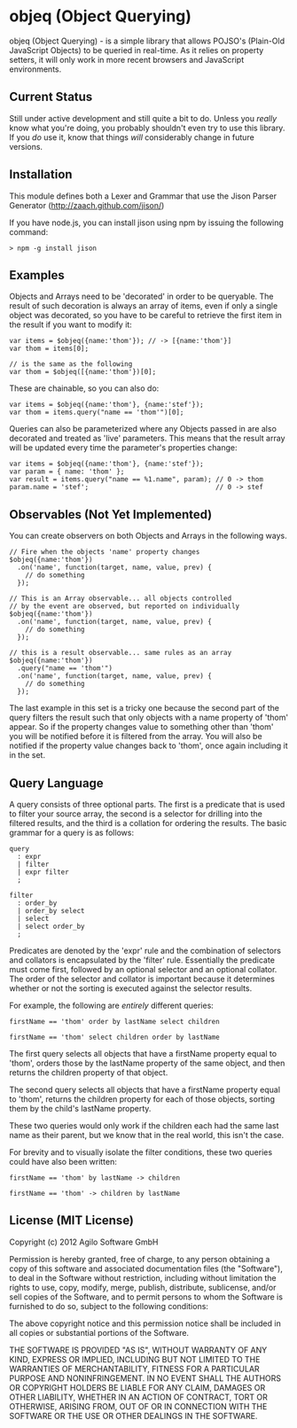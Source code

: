 # objeq (Object Querying)

objeq (Object Querying) - is a simple library that allows POJSO's (Plain-Old JavaScript Objects) to be queried in real-time.  As it relies on property setters, it will only work in more recent browsers and JavaScript environments.

## Current Status

Still under active development and still quite a bit to do. Unless you *really* know what you're doing, you probably shouldn't even try to use this library.  If you *do* use it, know that things *will* considerably change in future versions.

## Installation

This module defines both a Lexer and Grammar that use the Jison Parser Generator (http://zaach.github.com/jison/)

If you have node.js, you can install jison using npm by issuing the following command:

    > npm -g install jison

## Examples

Objects and Arrays need to be 'decorated' in order to be queryable.  The result of such decoration is always an array of items, even if only a single object was decorated, so you have to be careful to retrieve the first item in the result if you want to modify it:

    var items = $objeq({name:'thom'}); // -> [{name:'thom'}]
    var thom = items[0];

    // is the same as the following
    var thom = $objeq([{name:'thom'})[0];

These are chainable, so you can also do:

    var items = $objeq({name:'thom'}, {name:'stef'});
    var thom = items.query("name == 'thom'")[0];

Queries can also be parameterized where any Objects passed in are also decorated and treated as 'live' parameters.  This means that the result array will be updated every time the parameter's properties change:

    var items = $objeq({name:'thom'}, {name:'stef'});
    var param = { name: 'thom' };
    var result = items.query("name == %1.name", param); // 0 -> thom
    param.name = 'stef';                                // 0 -> stef

## Observables (Not Yet Implemented)

You can create observers on both Objects and Arrays in the following ways.

    // Fire when the objects 'name' property changes
    $objeq({name:'thom'})
      .on('name', function(target, name, value, prev) {
        // do something
      });

    // This is an Array observable... all objects controlled
    // by the event are observed, but reported on individually
    $objeq({name:'thom'})
      .on('name', function(target, name, value, prev) {
        // do something
      });

    // this is a result observable... same rules as an array
    $objeq({name:'thom'})
      .query("name == 'thom'")
      .on('name', function(target, name, value, prev) {
        // do something
      });

The last example in this set is a tricky one because the second part of the query filters the result such that only objects with a name property of 'thom' appear.  So if the property changes value to something other than 'thom' you will be notified before it is filtered from the array.  You will also be notified if the property value changes back to 'thom', once again including it in the set.

## Query Language

A query consists of three optional parts.  The first is a predicate that is used to filter your source array, the second is a selector for drilling into the filtered results, and the third is a collation for ordering the results.  The basic grammar for a query is as follows:

    query
      : expr 
      | filter
      | expr filter
      ;
      
    filter 
      : order_by
      | order_by select
      | select
      | select order_by
      ;

Predicates are denoted by the 'expr' rule and the combination of selectors and collators is encapsulated by the 'filter' rule.  Essentially the predicate must come first, followed by an optional selector and an optional collator.  The order of the selector and collator is important because it determines whether or not the sorting is executed against the selector results.

For example, the following are *entirely* different queries:

    firstName == 'thom' order by lastName select children
    
    firstName == 'thom' select children order by lastName

The first query selects all objects that have a firstName property equal to 'thom', orders those by the lastName property of the same object, and then returns the children property of that object.

The second query selects all objects that have a firstName property equal to 'thom', returns the children property for each of those objects, sorting them by the child's lastName property.

These two queries would only work if the children each had the same last name as their parent, but we know that in the real world, this isn't the case.

For brevity and to visually isolate the filter conditions, these two queries could have also been written:

    firstName == 'thom' by lastName -> children
    
    firstName == 'thom' -> children by lastName

## License (MIT License)

Copyright (c) 2012 Agilo Software GmbH

Permission is hereby granted, free of charge, to any person
obtaining a copy of this software and associated documentation
files (the "Software"), to deal in the Software without
restriction, including without limitation the rights to use,
copy, modify, merge, publish, distribute, sublicense, and/or
sell copies of the Software, and to permit persons to whom the
Software is furnished to do so, subject to the following
conditions:

The above copyright notice and this permission notice shall be
included in all copies or substantial portions of the Software.

THE SOFTWARE IS PROVIDED "AS IS", WITHOUT WARRANTY OF ANY KIND,
EXPRESS OR IMPLIED, INCLUDING BUT NOT LIMITED TO THE WARRANTIES
OF MERCHANTABILITY, FITNESS FOR A PARTICULAR PURPOSE AND
NONINFRINGEMENT. IN NO EVENT SHALL THE AUTHORS OR COPYRIGHT
HOLDERS BE LIABLE FOR ANY CLAIM, DAMAGES OR OTHER LIABILITY,
WHETHER IN AN ACTION OF CONTRACT, TORT OR OTHERWISE, ARISING
FROM, OUT OF OR IN CONNECTION WITH THE SOFTWARE OR THE USE OR
OTHER DEALINGS IN THE SOFTWARE.
